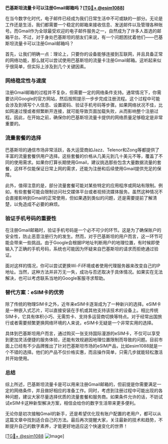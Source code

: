 **巴基斯坦流量卡可以注册Gmail邮箱吗？[[TG💪+ @esim1088](https://t.me/s/esim1088)]**

在当今数字化时代，电子邮件已经成为我们日常生活中不可或缺的一部分。无论是工作还是生活，我们都需要一个稳定的邮箱来接收信息、发送邮件以及管理各种账号。而Gmail作为全球最受欢迎的电子邮件服务之一，自然成为了许多人首选的邮箱平台。不过，对于身处巴基斯坦的朋友们来说，有一个问题困扰着他们——巴基斯坦流量卡可以注册Gmail邮箱吗？

首先，让我们明确一点：理论上，只要你的设备能够连接到互联网，并且具备正常的网络功能，那么就可以尝试使用巴基斯坦的流量卡注册Gmail邮箱。这听起来似乎很简单，但实际上涉及到几个关键因素。

### 网络稳定性与速度

注册Gmail邮箱的过程并不复杂，但需要一定的网络条件支持。通常情况下，你需要访问Google的官方网站，然后按照提示一步步完成注册流程。这个过程中可能会涉及到填写个人信息、设置密码、验证手机号码等步骤。如果网络状况不佳，比如网速过慢或者频繁断开连接，就可能导致页面加载失败，从而影响整个注册过程。因此，在开始之前，确保你的巴基斯坦流量卡提供的网络质量足够稳定是非常重要的。

### 流量套餐的选择

巴基斯坦的通信市场非常活跃，各大运营商如Jazz、Telenor和Zong等都提供了丰富的流量套餐供用户选择。这些套餐的价格从几美元到几十美元不等，覆盖了不同的使用需求。如果你打算长期使用Gmail，建议挑选那些包含大量数据流量的套餐，这样不仅能保证日常上网的需求，还能为注册和后续使用Gmail提供充足的保障。

此外，值得注意的是，部分流量套餐可能对某些特定的应用程序或网站有限制。例如，有些套餐可能会限制访问社交媒体平台或者视频流媒体服务。虽然这种情况不会直接影响到Gmail的正常使用，但如果遇到类似的问题，还是需要提前了解清楚，以免造成不必要的麻烦。

### 验证手机号码的重要性

在注册Gmail邮箱时，验证手机号码是一个必不可少的环节。这是为了确保账户的安全性，防止恶意注册行为的发生。然而，对于巴基斯坦的用户而言，这一环节可能会带来一些挑战。由于Google会根据IP地址判断用户的地理位置，有时候即使输入了正确的手机号码，系统也可能因为怀疑来自巴基斯坦的请求而拒绝通过验证。

面对这样的情况，你可以尝试更换Wi-Fi环境或者使用代理服务器来改变自己的IP地址。当然，这种方法并非万无一失，成功与否还取决于具体情况。如果实在无法解决，也可以考虑联系当地的Google客服寻求帮助。

### 替代方案：eSIM卡的优势

除了传统的物理SIM卡之外，近年来eSIM卡逐渐成为了一种新兴的选择。eSIM卡是一种嵌入式芯片，可以直接安装在手机或其他支持该技术的设备上。相比传统SIM卡，它具有体积小巧、无需剪卡、支持多运营商切换等特点。对于经常出国旅行或者需要频繁更换网络环境的人来说，eSIM卡无疑是一个非常实用的选择。

具体到巴基斯坦用户而言，通过购买一张支持国际漫游的eSIM卡，不仅可以享受到更加灵活便捷的服务体验，还能有效规避因地理位置限制而导致的问题。目前市面上已经有不少品牌推出了针对巴基斯坦市场的eSIM产品，比如esim1088就是一个不错的选择。他们的产品不仅价格实惠，而且操作简单，只需几步就能轻松激活并开始使用。

### 总结

综上所述，巴基斯坦流量卡是可以用来注册Gmail邮箱的，但前提是你需要满足一定的网络条件，并且做好相应的准备工作。同时，考虑到注册过程中可能出现的各种问题，建议大家尽量选择优质的流量套餐和服务商。如果条件允许的话，不妨试试eSIM卡这种新型解决方案，相信会给你的数字生活带来更多便利。

无论你是初次接触Gmail的新手，还是希望优化现有账户配置的老用户，都可以从这篇文章中找到适合自己的方法。最后再次提醒大家，关注最新的技术和趋势，不断提升自己的数字素养，才能更好地适应这个快速变化的世界！

[[TG💪+ @esim1088](https://t.me/s/esim1088) ![Image](https://i.postimg.cc/4NQfJmqS/Snipaste-2025-05-13-00-14-12.png)]